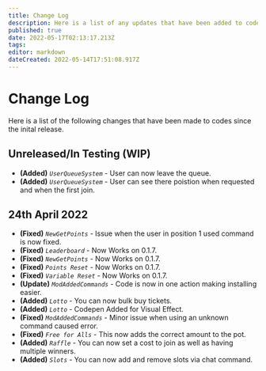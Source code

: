 ```yaml
---
title: Change Log
description: Here is a list of any updates that have been added to codes, after there initial release.
published: true
date: 2022-05-17T02:13:17.213Z
tags: 
editor: markdown
dateCreated: 2022-05-14T17:51:08.917Z
---
```


# Change Log

Here is a list of the following changes that have been made to codes since the inital release.
## Unreleased/In Testing (WIP)
- **(Added)** *`UserQueueSystem`* - User can now leave the queue.
- **(Added)** *`UserQueueSystem`* - User can see there poistion when requested and when the first join. 
## 24th April 2022
 - **(Fixed)** *`NewGetPoints`* - Issue when the user in position 1 used command is now fixed.
 - **(Fixed)** *`Leaderboard`* - Now Works on 0.1.7.
 - **(Fixed)** *`NewGetPoints`* - Now Works on 0.1.7.
 - **(Fixed)** *`Points Reset`* - Now Works on 0.1.7.
 - **(Fixed)** *`Variable Reset`* - Now Works on 0.1.7.
 - **(Update)** *`ModAddedCommands`* - Code is now in one action making installing easier.
 - **(Added)** *`Lotto`* - You can now bulk buy tickets.
 - **(Added)** *`Lotto`* - Codepen Added for Visual Effect.
 - **(Fixed)** *`ModAddedCommands`* - Minor issue when using an unknown command caused error.
 - **(Fixed)** *`Free for Alls`* - This now adds the correct amount to the pot.
 - **(Added)** *`Raffle`* - You can now set a cost to join as well as having multiple winners.
 - **(Added)** *`Slots`* - You can now add and remove slots via chat command.